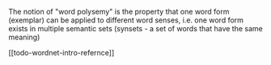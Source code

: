 The notion of "word polysemy" is the property that one word form (exemplar) can be applied to different word senses, i.e. one word form exists in multiple semantic sets (synsets - a set of words that have the same meaning)

[[todo-wordnet-intro-refernce]]